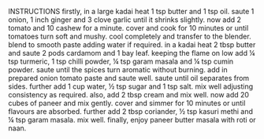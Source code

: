 INSTRUCTIONS
firstly, in a large kadai heat 1 tsp butter and 1 tsp oil.
saute 1 onion, 1 inch ginger and 3 clove garlic until it shrinks slightly.
now add 2 tomato and 10 cashew for a minute.
cover and cook for 10 minutes or until tomatoes turn soft and mushy.
cool completely and transfer to the blender.
blend to smooth paste adding water if required.
in a kadai heat 2 tbsp butter and saute 2 pods cardamom and 1 bay leaf.
keeping the flame on low add ¼ tsp turmeric, 1 tsp chilli powder, ¼ tsp garam masala and ¼ tsp cumin powder.
saute until the spices turn aromatic without burning.
add in prepared onion tomato paste and saute well.
saute until oil separates from sides.
further add 1 cup water, ½ tsp sugar and 1 tsp salt.
mix well adjusting consistency as required.
also, add 2 tbsp cream and mix well.
now add 20 cubes of paneer and mix gently.
cover and simmer for 10 minutes or until flavours are absorbed.
further add 2 tbsp coriander, ½ tsp kasuri methi and ¼ tsp garam masala. mix well.
finally, enjoy paneer butter masala with roti or naan.